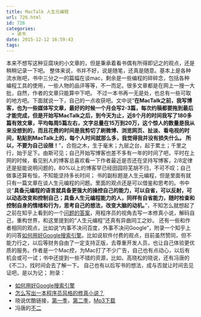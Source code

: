 ```yaml
---
title: MacTalk 人生元编程
url: 726.html
id: 726
categories:
  - 读书
date: 2015-12-12 16:59:43
tags:
---
```


本来不想写这种豆腐块的小文章的，但是秉承着看书偶有所得即记之的观点，还是稍稍记录一下吧。 整体来说，书并不好，说是随笔，还真是随意。基本上是各种流水账吧，书中三分之一的篇幅在谈mac，剩余是一些编程的碎碎念，包括各种编程工具的使用，一些人物的品评等等，不一而足。很多文章都是在网上一搜一大批，自然，作者的文章只能算中下吧。 不过一本书再一无是处，也总有一些可取的地方吧。下面就说一下，自己的一点收获吧。文中说“**在MacTalk之前，我写博客，也为一些媒体写文章，最好的时候一个月会写2-3篇，每次约稿都要拖到最后才能完成，但是开始写MacTalk之后，到今天为止，近8个月的时间我写了180多篇有效文章，平均每周5篇左右，文字总量在15万到20万，这个惊人的数量是我从来没想到的，而且花费的时间是我剪切了刷微博、浏览网页、扯淡、看电视的时间，粘贴到MacTalk上的，每个人时间就那么多，我觉得我并没有损失什么。 所以，不要为自己设限！**”，合抱之木，生于毫末；九层之台，起于累土；千里之行，始于足下。由斯可见；自己开始写博客也差不多有一年的时间了吧，平时在上网的时候，看见别人的博客总喜欢看一下作者最近是否还在坚持写博客，2/8定律还是挺能说明问题的，80%以上的博客早已经田园将芜胡不归，不可不叹；自己做事还算有恒，不知能坚持多长时间； 书的副标题是人生元编程，但是里面有就只有一篇文章在谈人生元编程的问题。里面的观点还是可以借鉴和思考的。书中说“**具备元编程的语言就具备更强大的操控自己的能力，可以自省，可以反射，可以动态改变和控制自己；具备人生元编程能力的人，同样有自省能力，随时检查和控制自身的情绪和行为，思考自己的想法，改变大脑的动机。**”，不知怎么就想起了之前在知乎上看到的一个[问题的答案](http://www.zhihu.com/question/32422838/answer/55775344)，用程序员的视角去写一本修真小说，解码自己，重构世界，和这里提到的“人生元编程”还真有异曲同工之妙。 还有一些和作者相同的观点，比如说“内事不决问百度，外事不决问Google”，附录一个知乎上的问答[如何用好Google搜索引擎](http://www.zhihu.com/question/20161362)。比如说软件付费的观点，目前虽然赞同，但不能力行之，以后等财务自由了一定支持正版，去尊重开发人员，也让自己体验更优质的服务。作者是一个Mac控，为Mac打了不少广告，自己也有点动心，以后有机会或可一试；书中还提到一些不错的资源，比如，高晓松的晓说，还有冯唐的《不二》，找时间会去了解一下。 自己也有以后写书的想法，成与否就让时间去见证吧，是以为记； 附录：

*   [如何用好Google搜索引擎](http://www.zhihu.com/question/20161362)
*   [怎么写出一本程序员风格的修真小说？](http://www.zhihu.com/question/32422838)
*   晓说优酷链接，[第一季](http://www.youku.com/show_page/id_zc3c10ca46d8d11e1b52a.html)，[第二季](http://www.youku.com/show_page/id_z64feb2249b8211e296da.html)，[Mp3下载](http://xhtyh.blog.163.com/blog/static/21219421420139231162329/)
*   冯唐的[不二](http://book.douban.com/subject/6732178/)
